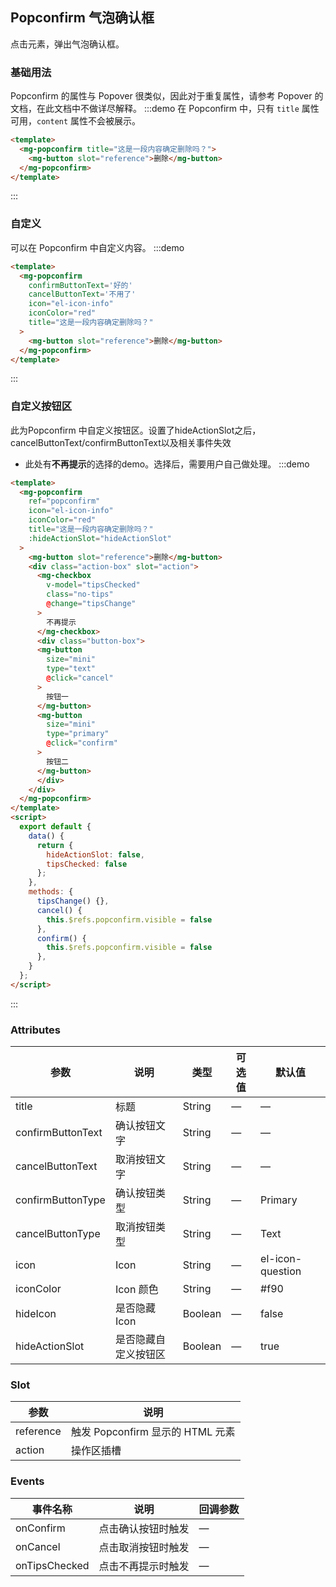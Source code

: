 ## Popconfirm 气泡确认框

点击元素，弹出气泡确认框。

### 基础用法

Popconfirm 的属性与 Popover 很类似，因此对于重复属性，请参考 Popover 的文档，在此文档中不做详尽解释。
:::demo 在 Popconfirm 中，只有 `title` 属性可用，`content` 属性不会被展示。
```html
<template>
  <mg-popconfirm title="这是一段内容确定删除吗？">
    <mg-button slot="reference">删除</mg-button>
  </mg-popconfirm>
</template>

````
:::

### 自定义

可以在 Popconfirm 中自定义内容。
:::demo
```html
<template>
  <mg-popconfirm
    confirmButtonText='好的'
    cancelButtonText='不用了'
    icon="el-icon-info"
    iconColor="red"
    title="这是一段内容确定删除吗？"
  >
    <mg-button slot="reference">删除</mg-button>
  </mg-popconfirm>
</template>
```
:::


### 自定义按钮区

此为Popconfirm 中自定义按钮区。设置了hideActionSlot之后，cancelButtonText/confirmButtonText以及相关事件失效
+ 此处有**不再提示**的选择的demo。选择后，需要用户自己做处理。
:::demo
```html
<template>
  <mg-popconfirm
    ref="popconfirm"
    icon="el-icon-info"
    iconColor="red"
    title="这是一段内容确定删除吗？"
    :hideActionSlot="hideActionSlot"
  >
    <mg-button slot="reference">删除</mg-button>
    <div class="action-box" slot="action">
      <mg-checkbox
        v-model="tipsChecked"
        class="no-tips"
        @change="tipsChange"
      >
        不再提示
      </mg-checkbox>
      <div class="button-box">
      <mg-button
        size="mini"
        type="text"
        @click="cancel"
      >
        按钮一
      </mg-button>
      <mg-button
        size="mini"
        type="primary"
        @click="confirm"
      >
        按钮二
      </mg-button>
      </div>
    </div>
  </mg-popconfirm>
</template>
<script>
  export default {
    data() {
      return {
        hideActionSlot: false,
        tipsChecked: false
      };
    },
    methods: {
      tipsChange() {},
      cancel() {
        this.$refs.popconfirm.visible = false 
      },
      confirm() {
        this.$refs.popconfirm.visible = false 
      },
    }
  };
</script>
```
:::

### Attributes
| 参数              | 说明                 | 类型    | 可选值 | 默认值           |
| ----------------- | -------------------- | ------- | ------ | ---------------- |
| title             | 标题                 | String  | —      | —                |
| confirmButtonText | 确认按钮文字         | String  | —      | —                |
| cancelButtonText  | 取消按钮文字         | String  | —      | —                |
| confirmButtonType | 确认按钮类型         | String  | —      | Primary          |
| cancelButtonType  | 取消按钮类型         | String  | —      | Text             |
| icon              | Icon                 | String  | —      | el-icon-question |
| iconColor         | Icon 颜色            | String  | —      | #f90             |
| hideIcon          | 是否隐藏 Icon        | Boolean | —      | false            |
| hideActionSlot    | 是否隐藏自定义按钮区 | Boolean | —      | true             |

### Slot
| 参数      | 说明                             |
| --------- | -------------------------------- |
| reference | 触发 Popconfirm 显示的 HTML 元素 |
| action    | 操作区插槽                       |

### Events
| 事件名称      | 说明               | 回调参数 |
| ------------- | ------------------ | -------- |
| onConfirm     | 点击确认按钮时触发 | —        |
| onCancel      | 点击取消按钮时触发 | —        |
| onTipsChecked | 点击不再提示时触发 | —        |

